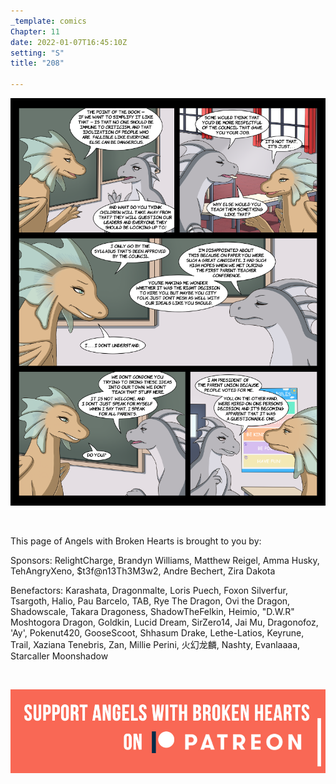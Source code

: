 ```yaml
---
_template: comics
Chapter: 11
date: 2022-01-07T16:45:10Z
setting: "S"
title: "208"

---
```

![](/uploads/q-8.png)

<br>

<p align="left">This page of Angels with Broken Hearts is brought to you by:</p>

<p align="left">Sponsors: RelightCharge, Brandyn Williams, Matthew Reigel, Amma Husky, TehAngryXeno, $t3f@n13Th3M3w2, Andre Bechert, Zira Dakota </p>

<p align="left">Benefactors: Karashata, Dragonmalte, Loris Puech, Foxon Silverfur, Tsargoth, Halio, Pau Barcelo, TAB, Rye The Dragon, Ovi the Dragon, Shadowscale, Takara Dragoness, ShadowTheFelkin, Heimio, "D.W.R" Moshtogora Dragon, Goldkin, Lucid Dream, SirZero14, Jai Mu, Dragonofoz, 'Ay', Pokenut420, GooseScoot, Shhasum Drake, Lethe-Latios, Keyrune, Trail, Xaziana Tenebris, Zan, Millie Perini, 火幻龙麟, Nashty, Evanlaaaa, Starcaller Moonshadow</p> <br>

[![](/uploads/patreon-banner-3.jpg)](http://patreon.com/mbsaunders)

